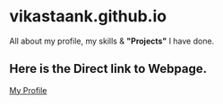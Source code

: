 # vikastaank.github.io

All about my profile, my skills & **"Projects"** I have done.

## Here is the Direct link to Webpage.
<a href="https://vikastaank.github.io/">My Profile</a>
